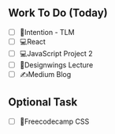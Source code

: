 ## Work To Do (Today)
- [ ] 📖Intention - TLM 
- [ ] 💻React
- [ ] 💻JavaScript Project 2
- [ ] 🎨Designwings Lecture
- [ ] ✍️Medium Blog

## Optional Task
- [ ] 🔷Freecodecamp CSS
